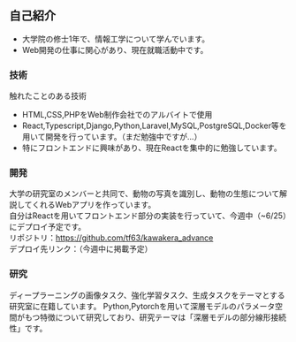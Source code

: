 ## 自己紹介
- 大学院の修士1年で、情報工学について学んでいます。
- Web開発の仕事に関心があり、現在就職活動中です。

### 技術
触れたことのある技術
- HTML,CSS,PHPをWeb制作会社でのアルバイトで使用
- React,Typescript,Django,Python,Laravel,MySQL,PostgreSQL,Docker等を用いて開発を行っています。（まだ勉強中ですが...）
- 特にフロントエンドに興味があり、現在Reactを集中的に勉強しています。

### 開発
大学の研究室のメンバーと共同で、動物の写真を識別し、動物の生態について解説してくれるWebアプリを作っています。  
自分はReactを用いてフロントエンド部分の実装を行っていて、今週中（~6/25）にデプロイ予定です。  
リポジトリ：https://github.com/tf63/kawakera_advance  
デプロイ先リンク：（今週中に掲載予定）

### 研究
ディープラーニングの画像タスク、強化学習タスク、生成タスクをテーマとする研究室に在籍しています。
Python,Pytorchを用いて深層モデルのパラメータ空間がもつ特徴について研究しており、研究テーマは「深層モデルの部分線形接続性」です。
